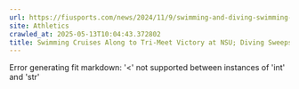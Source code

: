 ```yaml
---
url: https://fiusports.com/news/2024/11/9/swimming-and-diving-swimming-diving-cruises-along-to-tri-meet-victory-at-nsu.aspx
site: Athletics
crawled_at: 2025-05-13T10:04:43.372802
title: Swimming Cruises Along to Tri-Meet Victory at NSU; Diving Sweeps Events vs Florida Atlantic - FIU Athletics
---
```


Error generating fit markdown: '<' not supported between instances of 'int' and 'str'